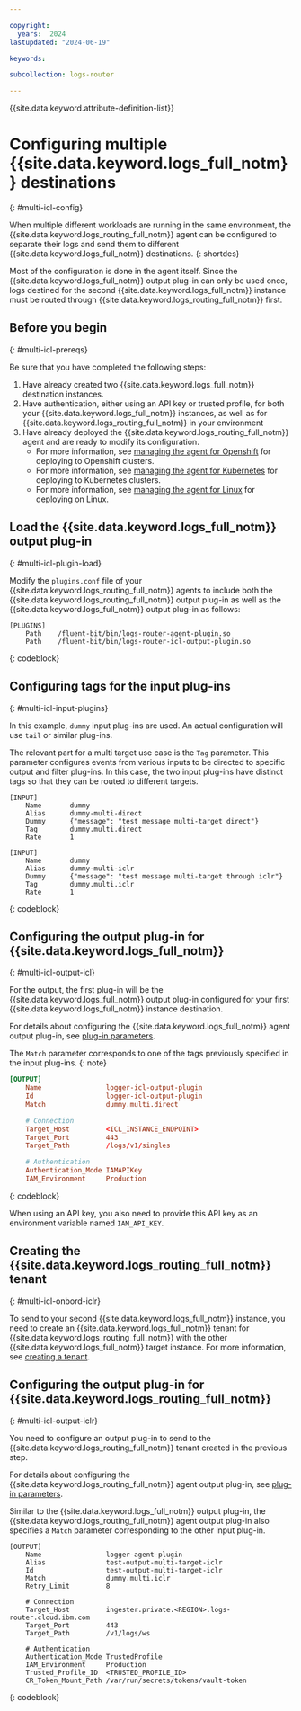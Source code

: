 ```yaml
---

copyright:
  years:  2024
lastupdated: "2024-06-19"

keywords:

subcollection: logs-router

---
```


{{site.data.keyword.attribute-definition-list}}

# Configuring multiple {{site.data.keyword.logs_full_notm}} destinations
{: #multi-icl-config}

When multiple different workloads are running in the same environment,
the {{site.data.keyword.logs_routing_full_notm}} agent can be configured to separate their logs and send them to different {{site.data.keyword.logs_full_notm}} destinations.
{: shortdes}

Most of the configuration is done in the agent itself.
Since the {{site.data.keyword.logs_full_notm}} output plug-in can only be used once,
logs destined for the second {{site.data.keyword.logs_full_notm}} instance must be routed through {{site.data.keyword.logs_routing_full_notm}} first.

## Before you begin
{: #multi-icl-prereqs}

Be sure that you have completed the following steps:

1. Have already created two {{site.data.keyword.logs_full_notm}} destination instances.
2. Have authentication, either using an API key or trusted profile, for both your {{site.data.keyword.logs_full_notm}} instances, as well as for  {{site.data.keyword.logs_routing_full_notm}} in your environment
3. Have already deployed the {{site.data.keyword.logs_routing_full_notm}} agent and are ready to modify its configuration.
   - For more information, see [managing the agent for Openshift](/docs/logs-router?topic=logs-router-agent-openshift) for deploying to Openshift clusters.
   - For more information, see [managing the agent for Kubernetes](/docs/logs-router?topic=logs-router-agent-std-cluster) for deploying to Kubernetes clusters.
   - For more information, see [managing the agent for Linux](/docs/logs-router?topic=logs-router-agent-linux) for deploying on Linux.

## Load the {{site.data.keyword.logs_full_notm}} output plug-in
{: #multi-icl-plugin-load}

Modify the `plugins.conf` file of your {{site.data.keyword.logs_routing_full_notm}} agents to include both the {{site.data.keyword.logs_routing_full_notm}} output plug-in as well as the {{site.data.keyword.logs_full_notm}} output plug-in as follows:

```text
[PLUGINS]
    Path    /fluent-bit/bin/logs-router-agent-plugin.so
    Path    /fluent-bit/bin/logs-router-icl-output-plugin.so
```
{: codeblock}

## Configuring tags for the input plug-ins
{: #multi-icl-input-plugins}

In this example, `dummy` input plug-ins are used. An actual configuration will use `tail` or similar plug-ins.

The relevant part for a multi target use case is the `Tag` parameter.
This parameter configures events from various inputs to be directed to specific output and filter plug-ins.
In this case, the two input plug-ins have distinct tags so that they can be routed to different targets.

```text
[INPUT]
    Name       dummy
    Alias      dummy-multi-direct
    Dummy      {"message": "test message multi-target direct"}
    Tag        dummy.multi.direct
    Rate       1

[INPUT]
    Name       dummy
    Alias      dummy-multi-iclr
    Dummy      {"message": "test message multi-target through iclr"}
    Tag        dummy.multi.iclr
    Rate       1
```
{: codeblock}

## Configuring the output plug-in for {{site.data.keyword.logs_full_notm}}
{: #multi-icl-output-icl}

For the output, the first plug-in will be the {{site.data.keyword.logs_full_notm}} output plug-in
configured for your first {{site.data.keyword.logs_full_notm}} instance destination.

For details about configuring the {{site.data.keyword.logs_full_notm}} agent output plug-in, see [plug-in parameters](/docs/logs-router?topic=logs-router-logs-plugin-parameters).

The `Match` parameter corresponds to one of the tags previously specified in the input plug-ins.
{: note}

```conf
[OUTPUT]
    Name                logger-icl-output-plugin
    Id                  logger-icl-output-plugin
    Match               dummy.multi.direct

    # Connection
    Target_Host         <ICL_INSTANCE_ENDPOINT>
    Target_Port         443
    Target_Path         /logs/v1/singles

    # Authentication
    Authentication_Mode IAMAPIKey
    IAM_Environment     Production
```
{: codeblock}

When using an API key, you also need to provide this API key as an environment variable named `IAM_API_KEY`.

## Creating the {{site.data.keyword.logs_routing_full_notm}} tenant
{: #multi-icl-onbord-iclr}

To send to your second {{site.data.keyword.logs_full_notm}} instance,
you need to create an {{site.data.keyword.logs_full_notm}} tenant for {{site.data.keyword.logs_routing_full_notm}} with the other {{site.data.keyword.logs_full_notm}} target instance. For more information, see [creating a tenant](/docs/logs-router?topic=logs-router-onboard-cloud-logs-tenant).

## Configuring the output plug-in for {{site.data.keyword.logs_routing_full_notm}}
{: #multi-icl-output-iclr}

You need to configure an output plug-in to send to the {{site.data.keyword.logs_routing_full_notm}} tenant created in the previous step.

For details about configuring the {{site.data.keyword.logs_routing_full_notm}} agent output plug-in, see [plug-in parameters](/docs/logs-router?topic=logs-router-routing-plugin-parameters).

Similar to the {{site.data.keyword.logs_full_notm}} output plug-in, the {{site.data.keyword.logs_routing_full_notm}} agent output plug-in also specifies a `Match` parameter corresponding to the other input plug-in.

```text
[OUTPUT]
    Name                logger-agent-plugin
    Alias               test-output-multi-target-iclr
    Id                  test-output-multi-target-iclr
    Match               dummy.multi.iclr
    Retry_Limit         8

    # Connection
    Target_Host         ingester.private.<REGION>.logs-router.cloud.ibm.com
    Target_Port         443
    Target_Path         /v1/logs/ws

    # Authentication
    Authentication_Mode TrustedProfile
    IAM_Environment     Production
    Trusted_Profile_ID  <TRUSTED_PROFILE_ID>
    CR_Token_Mount_Path /var/run/secrets/tokens/vault-token
```
{: codeblock}
